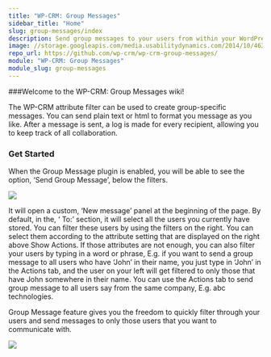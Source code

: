 ```yaml
---
title: "WP-CRM: Group Messages"
sidebar_title: "Home"
slug: group-messages/index
description: Send group messages to your users from within your WordPress control panel. 
image: //storage.googleapis.com/media.usabilitydynamics.com/2014/10/46398e7c-wpcrm-extension-group_messages-icon-300x300.png
repo_url: https://github.com/wp-crm/wp-crm-group-messages/
module: "WP-CRM: Group Messages"
module_slug: group-messages
---
```


###Welcome to the WP-CRM: Group Messages wiki!

The WP-CRM attribute filter can be used to create group-specific messages. You can send plain text or html to format you message as you like. After a message is sent, a log is made for every recipient, allowing you to keep track of all collaboration.

### Get Started

When the Group Message plugin is enabled, you will be able to see the option, ‘Send Group Message’, below the filters.

![](https://storage.googleapis.com/media.usabilitydynamics.com/2016/10/crm-group-messages.png)

It will open a custom, ‘New message’ panel at the beginning of the page. By default, in the, ‘ To:’ section, it will select all the users you currently have stored. You can filter these users by using the filters on the right. You can select them according to the attribute setting that are displayed on the right above Show Actions. If those attributes are not enough, you can also filter your users by typing in a word or phrase, E.g. if you want to send a group message to all users who have ‘John’ in their name, you just type in ‘John’ in the Actions tab, and the user on your left will get filtered to only those that have John somewhere in their name. You can use the Actions tab to send group message to all users say from the same company, E.g. abc technologies.

Group Message feature gives you the freedom to quickly filter through your users and send messages to only those users that you want to communicate with.

![](https://storage.googleapis.com/media.usabilitydynamics.com/2012/03/wpcrm_groupemail.png)